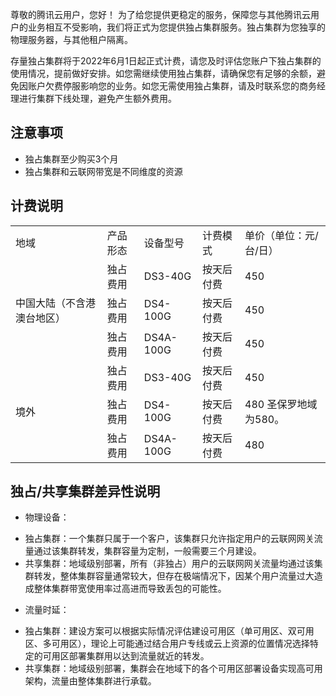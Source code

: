 ﻿尊敬的腾讯云用户，您好！
为了给您提供更稳定的服务，保障您与其他腾讯云用户的业务相互不受影响，我们将正式为您提供独占集群服务。独占集群为您独享的物理服务器，与其他租户隔离。

存量独占集群将于2022年6月1日起正式计费，请您及时评估您账户下独占集群的使用情况，提前做好安排。如您需继续使用独占集群，请确保您有足够的余额，避免因账户欠费停服影响您的业务。如您无需使用独占集群，请及时联系您的商务经理进行集群下线处理，避免产生额外费用。


## 注意事项
+ 独占集群至少购买3个月
+ 独占集群和云联网带宽是不同维度的资源



## 计费说明
<table >
<tr >
<td >地域</td>
<td >产品形态</td>
<td>设备型号</td>
<td >计费模式</td>
<td >单价（单位：元/台/日）</td>
</tr>
<tr >
<td  rowspan="3" >中国大陆（不含港澳台地区）</td>
<td >独占费用</td>
<td >DS3-40G</td>
<td >按天后付费</td>
<td >450</td>
</tr>
<tr >
<td >独占费用</td>
<td >DS4-100G</td>
<td >按天后付费</td>
<td >450</td>
</tr>
<tr >
<td >独占费用</td>
<td >DS4A-100G</td>
<td >按天后付费</td>
<td >450</td>
</tr>
<tr >
<td  rowspan="3">境外</td>
<td >独占费用</td>
<td >DS3-40G</td>
<td >按天后付费</td>
<td >450</td>
</tr>
<tr >
<td >独占费用</td>
<td >DS4-100G</td>
<td >按天后付费</td>
<td >480

<dx-alert infotype="explain" title="说明">
圣保罗地域为580。
</dx-alert>

</td>
</tr>
<tr >
<td >独占费用</td>
<td >DS4A-100G</td>
<td >按天后付费</td>
<td>480</td>
</tr>
</table>

## 独占/共享集群差异性说明
- 物理设备：
 + 独占集群：一个集群只属于一个客户，该集群只允许指定用户的云联网网关流量通过该集群转发，集群容量为定制，一般需要三个月建设。
 + 共享集群：地域级别部署，所有（非独占）用户的云联网网关流量均通过该集群转发，整体集群容量通常较大，但存在极端情况下，因某个用户流量过大造成整体集群带宽使用率过高进而导致丢包的可能性。
- 流量时延：
 + 独占集群：建设方案可以根据实际情况评估建设可用区（单可用区、双可用区、多可用区），理论上可能通过结合用户专线或云上资源的位置情况选择特定的可用区部署集群用以达到流量就近的转发。
 + 共享集群：地域级别部署，集群会在地域下的各个可用区部署设备实现高可用架构，流量由整体集群进行承载。
